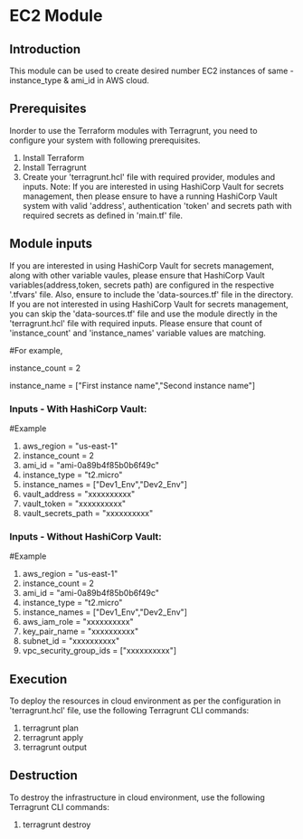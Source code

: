 # EC2 Module
## Introduction
This module can be used to create desired number EC2 instances of same - instance_type & ami_id in AWS cloud.
## Prerequisites
Inorder to use the Terraform modules with Terragrunt, you need to configure your system with following prerequisites.
1. Install Terraform
2. Install Terragrunt
3. Create your 'terragrunt.hcl' file with required provider, modules and inputs.
Note: If you are interested in using HashiCorp Vault for secrets management, then please ensure to have a running HashiCorp Vault system with valid 'address', authentication 'token' and secrets path with required secrets as defined in 'main.tf' file.
## Module inputs
If you are interested in using HashiCorp Vault for secrets management, along with other variable vaules, please ensure that HashiCorp Vault variables(address,token, secrets path) are configured in the respective '.tfvars' file. Also, ensure to include the 'data-sources.tf' file in the directory. 
If you are not interested in using HashiCorp Vault for secrets management, you can skip the 'data-sources.tf' file and use the module directly in the 'terragrunt.hcl' file with required inputs.
Please ensure that count of 'instance_count' and 'instance_names' variable values are matching.

#For example, 

instance_count = 2

instance_name = ["First instance name","Second instance name"]
### Inputs - With HashiCorp Vault:
#Example
1. aws_region         = "us-east-1"
2. instance_count     = 2
3. ami_id             = "ami-0a89b4f85b0b6f49c"
4. instance_type      = "t2.micro"
5. instance_names     = ["Dev1_Env","Dev2_Env"]
6. vault_address      = "xxxxxxxxxx"
7. vault_token        = "xxxxxxxxxx"
8. vault_secrets_path = "xxxxxxxxxx"
### Inputs - Without HashiCorp Vault:
#Example
1. aws_region             = "us-east-1"
2. instance_count         = 2
3. ami_id                 = "ami-0a89b4f85b0b6f49c"
4. instance_type          = "t2.micro"
5. instance_names         = ["Dev1_Env","Dev2_Env"]
6. aws_iam_role           = "xxxxxxxxxx"
7. key_pair_name          = "xxxxxxxxxx"
8. subnet_id              = "xxxxxxxxxx"
9. vpc_security_group_ids = ["xxxxxxxxxx"]
## Execution
To deploy the resources in cloud environment as per the configuration in 'terragrunt.hcl' file, use the following Terragrunt CLI commands:
1. terragrunt plan
2. terragrunt apply
3. terragrunt output
## Destruction
To destroy the infrastructure in cloud environment, use the following Terragrunt CLI commands:
1. terragrunt destroy